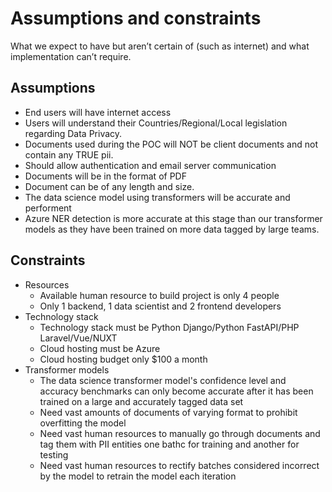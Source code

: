 # Assumptions and constraints

What we expect to have but aren’t certain of (such as internet) and what implementation can’t require.  

## Assumptions

- End users will have internet access
- Users will understand their Countries/Regional/Local legislation regarding Data Privacy.
- Documents used during the POC will NOT be client documents and not contain any TRUE pii.
- Should allow authentication and email server communication
- Documents will be in the format of PDF
- Document can be of any length and size.
- The data science model using transformers will be accurate and performent
- Azure NER detection is more accurate at this stage than our transformer models as they have been trained on more data tagged by large teams.

## Constraints

- Resources
    - Available human resource to build project is only 4 people 
    - Only 1 backend, 1 data scientist and 2 frontend developers
- Technology stack
    - Technology stack must be Python Django/Python FastAPI/PHP Laravel/Vue/NUXT
    - Cloud hosting must be Azure
    - Cloud hosting budget only $100 a month
- Transformer models
    - The data science transformer model's confidence level and accuracy benchmarks can only become accurate after it has been trained on a large and accurately tagged data set
    - Need vast amounts of documents of varying format to prohibit overfitting the model
    - Need vast human resources to manually go through documents and tag them with PII entities one bathc for training and another for testing
    - Need vast human resources to rectify batches considered incorrect by the model to retrain the model each iteration






